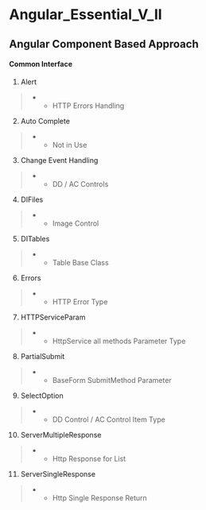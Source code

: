 # Angular_Essential_V_II
## Angular Component Based Approach
#### Common Interface
1. Alert
> * * HTTP Errors Handling
2. Auto Complete
> * * Not in Use
3. Change Event Handling
> * * DD / AC Controls
4. DIFiles
> * * Image Control
5. DITables
> * * Table Base Class
6. Errors
> * * HTTP Error Type
7. HTTPServiceParam
> * * HttpService all methods Parameter Type
8. PartialSubmit
> * * BaseForm SubmitMethod Parameter
9. SelectOption
> * * DD Control / AC Control Item Type
10. ServerMultipleResponse
> * * Http Response for List
11. ServerSingleResponse
> * * Http Single Response Return



